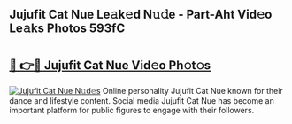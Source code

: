 ## Jujufit Cat Nue Le𝚊k𝚎d N𝚞𝚍e - Part-Aht Vid𝚎o Le𝚊ks Photos 593fC

# <h2><a href="http://fb4wj5a.evod.top/?m=Jujufit+Cat+Nue">🔗 👉🔴 Jujufit Cat Nue Vid𝚎o Ph𝚘t𝚘s</a></h2>

[![Jujufit Cat Nue N𝚞d𝚎s](https://i.imgur.com/8V9OHl7.gif)](http://fb4wj5a.evod.top/?m=Jujufit+Cat+Nue)
Online personality Jujufit Cat Nue known for their dance and lifestyle content. Social media Jujufit Cat Nue has become an important platform for public figures to engage with their followers. 
